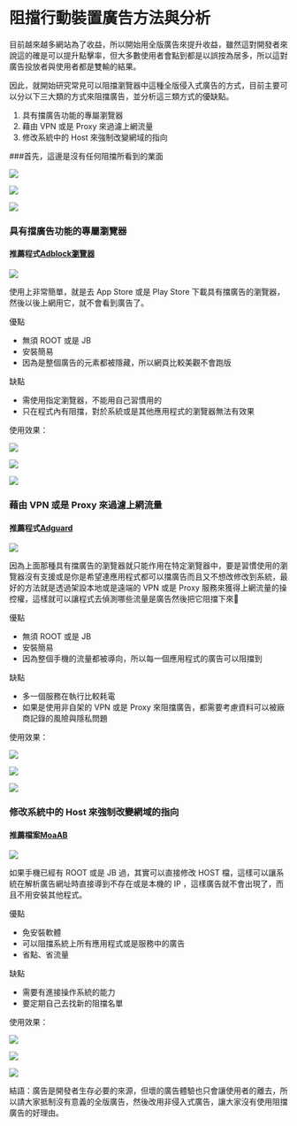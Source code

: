 阻擋行動裝置廣告方法與分析
====

目前越來越多網站為了收益，所以開始用全版廣告來提升收益，雖然這對開發者來說這的確是可以提升點擊率，但大多數使用者會點到都是以誤按為居多，所以這對廣告投放者與使用者都是雙輸的結果。

因此，就開始研究常見可以阻擋瀏覽器中這種全版侵入式廣告的方式，目前主要可以分以下三大類的方式來阻擋廣告，並分析這三類方式的優缺點。

1. 具有擋廣告功能的專屬瀏覽器
2. 藉由 VPN 或是 Proxy 來過濾上網流量
3. 修改系統中的 Host 來強制改變網域的指向


###首先，這邊是沒有任何阻擋所看到的業面

![](https://photo.hy31.net/2015/AD/1.png)

![](https://photo.hy31.net/2015/AD/2.png)

![](https://photo.hy31.net/2015/AD/3.png)


### 具有擋廣告功能的專屬瀏覽器
#### 推薦程式[Adblock瀏覽器](https://play.google.com/store/apps/details?id=org.adblockplus.browser&hl=zh_TW)

![](https://photo.hy31.net/2015/AD/15.png)

使用上非常簡單，就是去 App Store 或是 Play Store 下載具有擋廣告的瀏覽器，然後以後上網用它，就不會看到廣告了。

優點

* 無須 ROOT 或是 JB 
* 安裝簡易
* 因為是整個廣告的元素都被隱藏，所以網頁比較美觀不會跑版

缺點

* 需使用指定瀏覽器，不能用自己習慣用的
* 只在程式內有阻擋，對於系統或是其他應用程式的瀏覽器無法有效果


使用效果：

![](https://photo.hy31.net/2015/AD/4.png)

![](https://photo.hy31.net/2015/AD/5.png)

![](https://photo.hy31.net/2015/AD/6.png)



### 藉由 VPN 或是 Proxy 來過濾上網流量
#### 推薦程式[Adguard](https://adguard.com/en/welcome.html)

![](https://photo.hy31.net/2015/AD/7.png)

因為上面那種具有擋廣告的瀏覽器就只能作用在特定瀏覽器中，要是習慣使用的瀏覽器沒有支援或是你是希望連應用程式都可以擋廣告而且又不想改修改到系統，最好的方法就是透過架設本地或是遠端的 VPN 或是 Proxy 服務來獲得上網流量的操控權，這樣就可以讓程式去偵測哪些流量是廣告然後把它阻擋下來

優點

* 無須 ROOT 或是 JB 
* 安裝簡易
* 因為整個手機的流量都被導向，所以每一個應用程式的廣告可以阻擋到

缺點

* 多一個服務在執行比較耗電
* 如果是使用非自架的 VPN 或是 Proxy 來阻擋廣告，都需要考慮資料可以被廠商記錄的風險與隱私問題


使用效果：

![](https://photo.hy31.net/2015/AD/8.png)

![](https://photo.hy31.net/2015/AD/9.png)

![](https://photo.hy31.net/2015/AD/10.png)



### 修改系統中的 Host 來強制改變網域的指向
#### 推薦檔案[MoaAB](http://forum.xda-developers.com/showthread.php?t=1916098)

![](https://photo.hy31.net/2015/AD/11.png)

如果手機已經有 ROOT 或是 JB 過，其實可以直接修改 HOST 檔，這樣可以讓系統在解析廣告網址時直接導到不存在或是本機的 IP ，這樣廣告就不會出現了，而且不用安裝其他程式。

優點

* 免安裝軟體
* 可以阻擋系統上所有應用程式或是服務中的廣告
* 省點、省流量

缺點

* 需要有進接操作系統的能力
* 要定期自己去找新的阻擋名單


使用效果： 

![](https://photo.hy31.net/2015/AD/12.png)

![](https://photo.hy31.net/2015/AD/13.png)

![](https://photo.hy31.net/2015/AD/14.png)



結語：廣告是開發者生存必要的來源，但壞的廣告體驗也只會讓使用者的離去，所以請大家抵制沒有意義的全版廣告，然後改用非侵入式廣告，讓大家沒有使用阻擋廣告的好理由。


